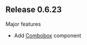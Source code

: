 ## Release 0.6.23
Major features

- Add [Combobox](https://react.lightningdesignsystem.com/components/comboboxes/) component